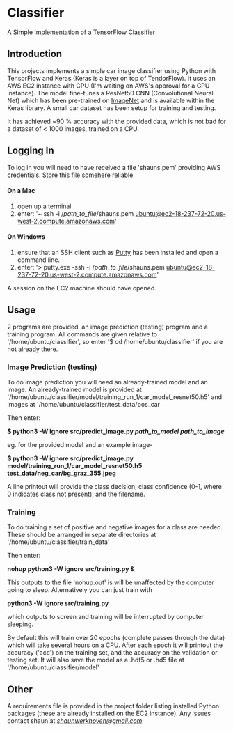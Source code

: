 # Classifier
A Simple Implementation of a TensorFlow Classifier

## Introduction
This projects implements a simple car image classifier using Python with TensorFlow and Keras (Keras is a layer on top of TendorFlow). It uses an AWS EC2 instance with CPU (I'm waiting on AWS's approval for a GPU instance). The model fine-tunes a ResNet50 CNN (Convolutional Neural Net) which has been pre-trained on [ImageNet](http://www.image-net.org/) and is available within the Keras library. A small car dataset has been setup for training and testing.

It has achieved ~90 % accuracy with the provided data, which is not bad for a dataset of < 1000 images, trained on a CPU.

## Logging In
To log in you will need to have received a file 'shauns.pem' providing AWS credentials. Store this file somehere reliable.

#### On a Mac 
1. open up a terminal
2. enter: '~ ssh -i /*path_to_file*/shauns.pem ubuntu@ec2-18-237-72-20.us-west-2.compute.amazonaws.com'
#### On Windows 
1. ensure that an SSH client such as [Putty](https://www.putty.org/) has been installed and open a command line.
2. enter: '> putty.exe -ssh -i /*path_to_file*/shauns.pem ubuntu@ec2-18-237-72-20.us-west-2.compute.amazonaws.com'

A session on the EC2 machine should have opened.

## Usage
2 programs are provided, an image prediction (testing) program and a training program.
All commands are given relative to '/home/ubuntu/classifier', so enter '$ cd /home/ubuntu/classifier' if you are not already there.

### Image Prediction (testing)
To do image prediction you will need an already-trained model and an image. An already-trained model is provided at '/home/ubuntu/classifier/model/training_run_1/car_model_resnet50.h5' and images at
'/home/ubuntu/classifier/test_data/pos_car

Then enter:

**$ python3 -W ignore src/predict_image.py *path_to_model* *path_to_image***

eg. for the provided model and an example image-

**$ python3 -W ignore src/predict_image.py model/training_run_1/car_model_resnet50.h5  test_data/neg_car/bg_graz_355.jpeg**

A line printout will provide the class decision, class confidence (0-1, where 0 indicates class not present), and the filename.

### Training
To do training a set of positive and negative images for a class are needed. These should be arranged in separate directories at '/home/ubuntu/classifier/train_data'

Then enter:

**nohup python3 -W ignore src/training.py &**

This outputs to the file 'nohup.out' is will be unaffected by the computer going to sleep. Alternatively you can just train with

**python3 -W ignore src/training.py**

which outputs to screen and training will be interrupted by computer sleeping.

By default this will train over 20 epochs (complete passes through the data) which will take several hours on a CPU. After each epoch it will printout the accuracy ('acc') on the training set, and the accuracy on the validation or testing set. It will also save the model as a .hdf5 or .hd5 file at '/home/ubuntu/classifier/model'

## Other
A requirements file is provided in the project folder listing installed Python packages (these are already installed on the EC2 instance).
Any issues contact shaun at *shaunwerkhoven@gmail.com*

